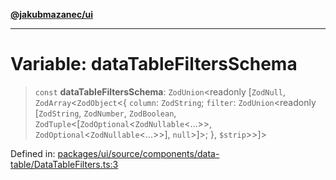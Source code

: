 [**@jakubmazanec/ui**](../README.md)

---

# Variable: dataTableFiltersSchema

> `const` **dataTableFiltersSchema**: `ZodUnion`\<readonly \[`ZodNull`, `ZodArray`\<`ZodObject`\<\{
> `column`: `ZodString`; `filter`: `ZodUnion`\<readonly \[`ZodString`, `ZodNumber`, `ZodBoolean`,
> `ZodTuple`\<\[`ZodOptional`\<`ZodNullable`\<...\>\>, `ZodOptional`\<`ZodNullable`\<...\>\>\],
> `null`\>\]\>; \}, `$strip`\>\>\]\>

Defined in:
[packages/ui/source/components/data-table/DataTableFilters.ts:3](https://github.com/jakubmazanec/tools/blob/dccfe8e5cee218e88ff4db59e4bf460975897c58/packages/ui/source/components/data-table/DataTableFilters.ts#L3)
